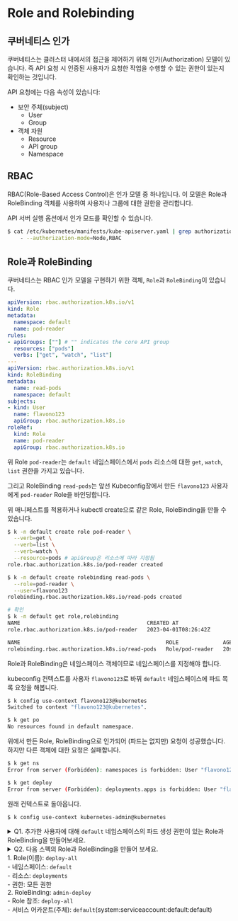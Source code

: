 # Role and Rolebinding

## 쿠버네티스 인가

쿠버네티스는 클러스터 내에서의 접근을 제어하기 위해 인가(Authorization) 모델이 있습니다. 즉 API 요청 시 인증된 사용자가 요청한 작업을 수행할 수 있는 권한이 있는지 확인하는 것입니다.

API 요청에는 다음 속성이 있습니다:

* 보안 주체(subject)
  * User
  * Group
* 객체 자원
  * Resource
  * API group
  * Namespace

## RBAC

RBAC(Role-Based Access Control)은 인가 모델 중 하나입니다. 이 모델은 Role과 RoleBinding 객체를 사용하여 사용자나 그룹에 대한 권한을 관리합니다.

API 서버 실행 옵션에서 인가 모드를 확인할 수 있습니다.

```sh
$ cat /etc/kubernetes/manifests/kube-apiserver.yaml | grep authorization-mode
    - --authorization-mode=Node,RBAC
```

## Role과 RoleBinding

쿠버네티스는 RBAC 인가 모델을 구현하기 위한 객체, `Role`과 `RoleBinding`이 있습니다.

```yaml
apiVersion: rbac.authorization.k8s.io/v1
kind: Role
metadata:
  namespace: default
  name: pod-reader
rules:
- apiGroups: [""] # "" indicates the core API group
  resources: ["pods"]
  verbs: ["get", "watch", "list"]
---
apiVersion: rbac.authorization.k8s.io/v1
kind: RoleBinding
metadata:
  name: read-pods
  namespace: default
subjects:
- kind: User
  name: flavono123
  apiGroup: rbac.authorization.k8s.io
roleRef:
  kind: Role
  name: pod-reader
  apiGroup: rbac.authorization.k8s.io
```

위 Role `pod-reader`는 `default` 네임스페이스에서 `pods` 리소스에 대한 `get`, `watch`, `list` 권한을 가지고 있습니다.

그리고 RoleBinding `read-pods`는 앞선 Kubeconfig장에서 만든 `flavono123` 사용자에게 `pod-reader` Role을 바인딩합니다.

위 매니페스트를 적용하거나 kubectl create으로 같은 Role, RoleBinding을 만들 수 있습니다.

```sh
$ k -n default create role pod-reader \
  --verb=get \
  --verb=list \
  --verb=watch \
  --resource=pods # apiGroup은 리소스에 따라 지정됨
role.rbac.authorization.k8s.io/pod-reader created

$ k -n default create rolebinding read-pods \
  --role=pod-reader \
  --user=flavono123
rolebinding.rbac.authorization.k8s.io/read-pods created

# 확인
$ k -n default get role,rolebinding
NAME                                        CREATED AT
role.rbac.authorization.k8s.io/pod-reader   2023-04-01T08:26:42Z

NAME                                              ROLE              AGE
rolebinding.rbac.authorization.k8s.io/read-pods   Role/pod-reader   20s
```

Role과 RoleBinding은 네임스페이스 객체이므로 네임스페이스를 지정해야 합니다.

kubeconfig 컨텍스트를 사용자 `flavono123`로 바꿔 `default` 네임스페이스에 파드 목록 요청을 해봅니다.

```sh
$ k config use-context flavono123@kubernetes
Switched to context "flavono123@kubernetes".

$ k get po
No resources found in default namespace.
```

위에서 만든 Role, RoleBinding으로 인가되어 (파드는 없지만) 요청이 성공했습니다. 하지만 다른 객체에 대한 요청은 실패합니다.

```sh
$ k get ns
Error from server (Forbidden): namespaces is forbidden: User "flavono123" cannot list resource "namespaces" in API group "" at the cluster scope

$ k get deploy
Error from server (Forbidden): deployments.apps is forbidden: User "flavono123" cannot list resource "deployments" in API group "apps" in the namespace "default"
```

원래 컨텍스트로 돌아옵니다.

```sh
$ k config use-context kubernetes-admin@kubernetes
```

<details>

<summary>Q1. 추가한 사용자에 대해 <code>default</code> 네임스페이스의 파드 생성 권한이 있는 Role과 RoleBinding을 만들어보세요.</summary>

```sh
$ k -n default create role pod-creator \
  --verb=create \
  --resource=pods

$ k -n default create rolebinding create-pods \
  --role=pod-creator \
  --user=flavono123
```

또는 다음 매니페스트 적용

```yaml
apiVersion: rbac.authorization.k8s.io/v1
kind: Role
metadata:
  namespace: default
  name: pod-creator
rules:
- apiGroups: [""]
  resources: ["pods"]
  verbs: ["create"]
---
apiVersion: rbac.authorization.k8s.io/v1
kind: RoleBinding
metadata:
  name: create-pods
  namespace: default
subjects:
- kind: User
  name: flavono123
  apiGroup: rbac.authorization.k8s.io
roleRef:
  kind: Role
  name: pod-creator
  apiGroup: rbac.authorization.k8s.io
```

검증

```sh
$ k config use-context flavono123@kubernetes
$ k -n default run nginx --image=nginx # 파드 생성이 성공해야 함
```

</details>

<details>

<summary>Q2. 다음 스펙의 Role과 RoleBinding을 만들어 보세요.<br>1. Role(이름): <code>deploy-all</code><br>- 네임스페이스: <code>default</code><br>- 리소스: <code>deployments</code><br>- 권한: 모든 권한<br>2. RoleBinding: <code>admin-deploy</code><br>- Role 참조: <code>deploy-all</code><br>- 서비스 어카운트(주체): <code>default</code>(system:serviceaccount:default:default)</summary>

```sh
$ k -n default create role deploy-all \
  --verb=* \
  --resource=deployments

$ k -n default create rolebinding admin-deploy \
  --role=deploy-all \
  --serviceaccount=default:default
```

또는 다음 매니페스트 적용

```yaml
apiVersion: rbac.authorization.k8s.io/v1
kind: Role
metadata:
  name: deploy-all
  namespace: default
rules:
- apiGroups: ["apps"]
  resources: ["deployments"]
  verbs: ["*"]
---
apiVersion: rbac.authorization.k8s.io/v1
kind: RoleBinding
metadata:
  name: admin-deploy
  namespace: default
roleRef:
  apiGroup: rbac.authorization.k8s.io
  kind: Role
  name: deploy-all
subjects:
- kind: ServiceAccount
  name: default
  namespace: default
```

검증

```sh
$ k auth can-i --as system:serviceaccount:default:default create deploy
# auth can-i 명령은 다음 장에서 설명합니다.
```

***

#### 참고

* [인가 개요](https://kubernetes.io/ko/docs/reference/access-authn-authz/authorization)
* [Using RBAC Authorization](https://kubernetes.io/docs/reference/access-authn-authz/rbac/)

</details>
